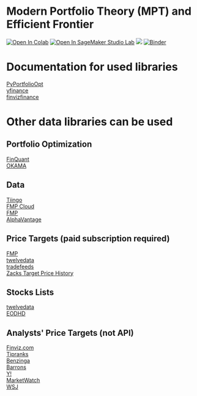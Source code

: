 # Modern Portfolio Theory (MPT) and Efficient Frontier

[<img src="https://colab.research.google.com/assets/colab-badge.svg" alt="Open In Colab"/>](https://colab.research.google.com/github/vasiliadi/efficient_frontier_basics/blob/main/PyPortfolioOpt_Stocks.ipynb)
[![Open In SageMaker Studio Lab](https://studiolab.sagemaker.aws/studiolab.svg)](https://studiolab.sagemaker.aws/import/github/vasiliadi/efficient_frontier_basics/blob/main/PyPortfolioOpt_Stocks.ipynb) 
[<img src="https://deepnote.com/buttons/launch-in-deepnote-white-small.svg">](https://deepnote.com/launch?url=https%3A%2F%2Fgithub.com%2Fvasiliadi%2Fefficient_frontier_basics%2Fblob%2Fmain%2FPyPortfolioOpt_Stocks.ipynb)
[![Binder](https://mybinder.org/badge_logo.svg)](https://mybinder.org/v2/gh/vasiliadi/efficient_frontier_basics/main?labpath=PyPortfolioOpt_Stocks.ipynb)

# Documentation for used libraries 
[PyPortfolioOpt](https://pyportfolioopt.readthedocs.io/en/latest/index.html) \
[yfinance](https://pypi.org/project/yfinance/) \
[finvizfinance](https://github.com/lit26/finvizfinance/)

# Other data libraries can be used

## Portfolio Optimization
[FinQuant](https://github.com/fmilthaler/FinQuant) \
[OKAMA](https://okama.readthedocs.io/en/master/)

## Data
[Tiingo](https://www.tiingo.com/documentation/end-of-day) \
[FMP Cloud](https://fmpcloud.io/documentation/#historicalStockData) \
[FMP](https://site.financialmodelingprep.com/developer/docs#charts) \
[AlphaVantage](https://www.alphavantage.co/documentation/)

## Price Targets (paid subscription required)
[FMP](https://site.financialmodelingprep.com/developer/docs#price-target) \
[twelvedata](https://twelvedata.com/docs#price_target) \
[tradefeeds](https://tradefeeds.com/) \
[Zacks Target Price History](https://data.nasdaq.com/databases/ZTP#documentation)

## Stocks Lists
[twelvedata](https://twelvedata.com/docs#stocks-list) \
[EODHD](https://eodhd.com/financial-apis/exchanges-api-list-of-tickers-and-trading-hours/)

## Analysts' Price Targets (not API)
[Finviz.com](https://finviz.com/quote.ashx?t=AAPL&p=d) \
[Tipranks](https://www.tipranks.com/stocks/aapl/forecast) \
[Benzinga](https://www.benzinga.com/quote/AAPL/analyst-ratings) \
[Barrons](https://www.barrons.com/market-data/stocks/aapl/research-ratings?mod=quotes#subnav) \
[Y!](https://finance.yahoo.com/quote/MSFT/analysis) \
[MarketWatch](https://www.marketwatch.com/investing/stock/aapl/analystestimates?mod=mw_quote_tab) \
[WSJ](https://www.wsj.com/market-data/quotes/GDRX/research-ratings)
